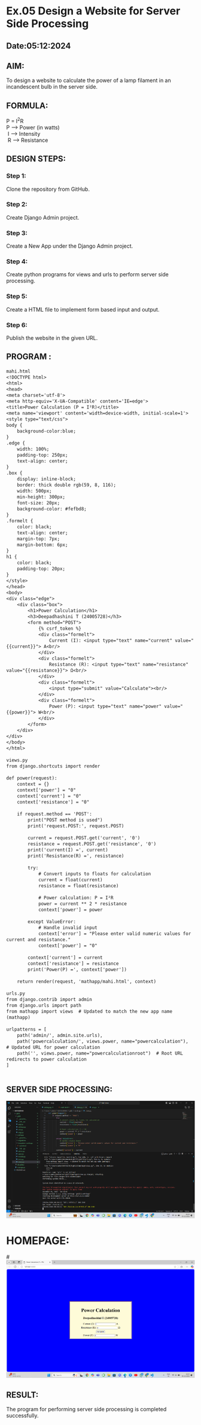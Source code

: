 # Ex.05 Design a Website for Server Side Processing
## Date:05:12:2024

## AIM:
 To design a website to calculate the power of a lamp filament in an incandescent bulb in the server side. 


## FORMULA:
P = I<sup>2</sup>R
<br> P --> Power (in watts)
<br> I --> Intensity
<br> R --> Resistance

## DESIGN STEPS:

### Step 1:
Clone the repository from GitHub.

### Step 2:
Create Django Admin project.

### Step 3:
Create a New App under the Django Admin project.

### Step 4:
Create python programs for views and urls to perform server side processing.

### Step 5:
Create a HTML file to implement form based input and output.

### Step 6:
Publish the website in the given URL.

## PROGRAM :
```
mahi.html
<!DOCTYPE html>
<html>
<head>
<meta charset='utf-8'>
<meta http-equiv='X-UA-Compatible' content='IE=edge'>
<title>Power Calculation (P = I²R)</title>
<meta name='viewport' content='width=device-width, initial-scale=1'>
<style type="text/css">
body {
    background-color:blue;
}
.edge {
    width: 100%;
    padding-top: 250px;
    text-align: center;
}
.box {
    display: inline-block;
    border: thick double rgb(59, 8, 116);
    width: 500px;
    min-height: 300px;
    font-size: 20px;
    background-color: #fefbd8;
}
.formelt {
    color: black;
    text-align: center;
    margin-top: 7px;
    margin-bottom: 6px;
}
h1 {
    color: black;
    padding-top: 20px;
}
</style>
</head>
<body>
<div class="edge">
    <div class="box">
        <h1>Power Calculation</h1>
        <h3>Deepadhashini T (24005728)</h3>
        <form method="POST">
            {% csrf_token %}
            <div class="formelt">
                Current (I): <input type="text" name="current" value="{{current}}"> A<br/>
            </div>
            <div class="formelt">
                Resistance (R): <input type="text" name="resistance" value="{{resistance}}"> Ω<br/>
            </div>
            <div class="formelt">
                <input type="submit" value="Calculate"><br/>
            </div>
            <div class="formelt">
                Power (P): <input type="text" name="power" value="{{power}}"> W<br/>
            </div>
        </form>
    </div>
</div>
</body>
</html>

views.py
from django.shortcuts import render

def power(request):
    context = {}
    context['power'] = "0"
    context['current'] = "0"
    context['resistance'] = "0"

    if request.method == 'POST':
        print("POST method is used")
        print('request.POST:', request.POST)
        
        current = request.POST.get('current', '0') 
        resistance = request.POST.get('resistance', '0') 
        print('current(I) =', current)
        print('Resistance(R) =', resistance)
        
        try:
            # Convert inputs to floats for calculation
            current = float(current)
            resistance = float(resistance)
            
            # Power calculation: P = I²R
            power = current ** 2 * resistance
            context['power'] = power
            
        except ValueError:
            # Handle invalid input
            context['error'] = "Please enter valid numeric values for current and resistance."
            context['power'] = "0"
        
        context['current'] = current
        context['resistance'] = resistance
        print('Power(P) =', context['power'])

    return render(request, 'mathapp/mahi.html', context)

urls.py
from django.contrib import admin
from django.urls import path
from mathapp import views  # Updated to match the new app name (mathapp)

urlpatterns = [
    path('admin/', admin.site.urls),
    path('powercalculation/', views.power, name="powercalculation"),  # Updated URL for power calculation
    path('', views.power, name="powercalculationroot")  # Root URL redirects to power calculation
]


```

## SERVER SIDE PROCESSING:
![alt text](<Screenshot 2024-12-05 083932.png>)

# HOMEPAGE:
#![alt text](<Screenshot 2024-12-06 142318.png>)

## RESULT:
The program for performing server side processing is completed successfully.
